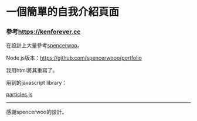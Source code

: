 # 一個簡單的自我介紹頁面

### 參考<https://kenforever.cc>

在設計上大量參考[spencerwoo](https://spencerwoo.com/)。

Node.js版本：<https://github.com/spencerwooo/portfolio>

我用html將其重寫了。

用到的javascript library：

[particles.js](https://github.com/VincentGarreau/particles.js/)
***
感謝spencerwoo的設計。

